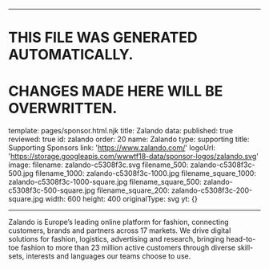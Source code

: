 ----

# THIS FILE WAS GENERATED AUTOMATICALLY.
# CHANGES MADE HERE WILL BE OVERWRITTEN.

template: pages/sponsor.html.njk
title: Zalando
data:
  published: true
  reviewed: true
  id: zalando
  order: 20
  name: Zalando
  type: supporting
  title: Supporting Sponsors
  link: 'https://www.zalando.com/'
  logoUrl: 'https://storage.googleapis.com/wwwtf18-data/sponsor-logos/zalando.svg'
  image:
    filename: zalando-c5308f3c.svg
    filename_500: zalando-c5308f3c-500.jpg
    filename_1000: zalando-c5308f3c-1000.jpg
    filename_square_1000: zalando-c5308f3c-1000-square.jpg
    filename_square_500: zalando-c5308f3c-500-square.jpg
    filename_square_200: zalando-c5308f3c-200-square.jpg
    width: 600
    height: 400
    originalType: svg
yt: {}

----

Zalando is Europe’s leading online platform for fashion, connecting customers,
brands and partners across 17 markets. We drive digital solutions for fashion,
logistics, advertising and research, bringing head-to-toe fashion to more than
23 million active customers through diverse skill-sets, interests and languages
our teams choose to use.